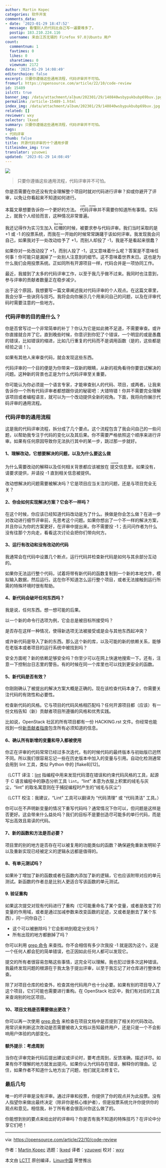 ```yaml
---
author: Martin Kopec
categories: 软件开发
comments_data:
- date: '2023-01-29 18:47:52'
  message: 看懂别人的代码比自己写一遍要难多了。
  postip: 183.210.224.116
  username: 来自江苏无锡的 Firefox 97.0|Ubuntu 用户
count:
  commentnum: 1
  favtimes: 0
  likes: 0
  sharetimes: 0
  viewnum: 2172
date: '2023-01-29 14:08:49'
editorchoice: false
excerpt: 只要你遵循这些通用流程，代码评审并不可怕。
fromurl: https://opensource.com/article/22/10/code-review
id: 15489
islctt: true
banner_img: /data/attachment/album/202301/29/140840wsbypukbubp69buv.jpg
permalink: /article-15489-1.html
index_img: /data/attachment/album/202301/29/140840wsbypukbubp69buv.jpg.thumb.jpg
related: []
reviewer: wxy
selector: lkxed
summary: 只要你遵循这些通用流程，代码评审并不可怕。
tags:
- 代码评审
thumb: false
title: 开源代码评审的十个通用步骤
titleindex_img: true
translator: yzuowei
updated: '2023-01-29 14:08:49'
---
```


![](/data/attachment/album/202301/29/140840wsbypukbubp69buv.jpg)



> 
> 只要你遵循这些通用流程，代码评审并不可怕。
> 
> 
> 


你是否需要在你还没有完全理解整个项目时就对代码进行评审？抑或你避开了评审，以免让你看起来不知道如何进行。


本篇文章想要告诉你一个更好的方法。<ruby> 代码评审 <rt>  code review </rt></ruby> 并不需要你知道所有事情。实际上，就我个人经验而言，这种情况非常普遍。


我还记得作为实习生加入 <ruby> 红帽 <rt>  Red Hat </rt></ruby> 的时候，被要求参与代码评审。我们当时采取的是 +1 或 -1 的投票系统，而我在一开始的时候常常踌躇于该如何评审。我发现我会问自己，如果我对于一处改动给予了 +1，而别人却投了 -1，我是不是看起来很蠢？


如果你对一处改动投了 +1，而别人投了 -1，这又意味着什么呢？答案是不意味任何事！你可能只是漏掉了一处别人注意到的细节。这不意味着世界末日。这也是为什么我们会用投票系统。正如同所有开源项目一样，代码合并是一项协同工作。


最近，我接到了太多的代码评审工作，以至于我几乎做不过来。我同时也注意到，参与评审的贡献者数量正在稳步减少。


出于这个原因，我想要写一篇文章阐述我对代码评审的个人观点。在这篇文章里，我会分享一些诀窍与技巧。我将会向你展示几个用来问自己的问题，以及在评审代码时需要注意的一些地方。


### 代码评审的目的是什么？


你是否曾写过一个非常简单的补丁？你认为它是如此微不足道，不需要审查。或许你直接就合并了它。直到晚些时候，你意识到你犯了个错误，一个明显的或是愚蠢的错误，比如错误的缩进，比如几行重复的代码而不是调用函数（是的，这些都是经验之谈！）。


如果有其他人来审查代码，就会发现这些东西。


代码评审的一个目的便是为你带来一双新的眼睛，从新的视角看待你要尝试解决的问题。这种新的背景也正是为什么代码评审至关重要。


你可能认为你必须是一个语言专家，才能审查别人的代码、项目，或两者。让我来告诉你一个所有代码评审者都想跟你说的秘密吧：大错特错！你并不需要完全理解该项目或者编程语言，就可以为一个改动提供全新的视角。下面，我将向你展示代码评审的通用流程。


### 代码评审的通用流程


这是我的代码评审流程，拆分成了几个要点。这个流程包含了我会问自己的一些问题，以帮助我专注于代码的变化以及其后果。你不需要严格依照这个顺序来进行评审。如果有任何原因导致你无法执行其中的某一步，跳过那一步就好。


#### 1、理解改动，它想要解决的问题，以及为什么要这么做


为什么需要改动的解释以及任何相关背景都应该被放在 <ruby> 提交 <rt>  commit </rt></ruby> 信息里。如果没有，请要求提供，并请投 -1 直到相关信息被提供。


改动想解决的问题需要被解决吗？它是项目应当关注的问题，还是与项目完全无关？


#### 2、你会如何实现解决方案？它会不一样吗？


在这个时候，你应该已经知道代码改动是为了什么。换做是你会怎么做？在进一步对改动进行细节评审前，先思考这个问题。如果你想出了一个不一样的解决方案，并且你认为你的方案更好，在评审中提出来。你不需要投 -1；去问问作者为什么没有往那个方向走，看看这次讨论会把你们带向何方。


#### 3、运行有改动和没有改动的代码


我通常会在代码中设置几个断点，运行代码并检查新代码是如何与其余部分互动的。


如果你无法运行整个代码，试着将带有新代码的函数复制到一个新的本地文件，模拟输入数据，然后运行。这在你不知道怎么运行整个项目，或者无法接触到运行所需的特殊环境时很有帮助。


#### 4、新代码会破坏任何东西吗？


我是说，任何东西。想一想可能的后果。


以一个新的命令行选项为例，它会总是被目标所接受吗？


是否存在这样一种情况，使得新选项无法被接受或是会与其他东西起冲突？


或许新代码是导入了新的东西。那么这个新的库，以及可能的新的依赖关系，能够在老版本或者项目的运行系统中被找到吗？


安全方面呢？新的依赖足够安全吗？你至少可以在网上快速地搜索一下。还有，注意一下控制台日志里的警告。有的时候在同一个库里也可以找到更安全的函数。


#### 5、新代码是否有效？


你刚刚确认了被提出的解决方案大概是正确的。现在该检查代码本身了。你需要关注代码的有效性和必要性。


检查新代码的风格。它与项目的代码风格相匹配吗？任何开源项目都（应该）有一份文档告知（新）贡献者项目所遵循的风格和优秀实践。


比如说，OpenStack 社区的所有项目都有一份 HACKING.rst 文件。你经常也能找到一份[新贡献者指南](https://docs.openstack.org/tempest/latest/contributor/contributing.html)包含所有必须知道的信息。


#### 6、确认所有新增的变量和导入都被使用


你正在评审的代码常常已经过多次迭代，有的时候代码的最终版本与初始版已迥然不同。所以我们很容易忘记一些在历史版本中加入的变量与引用。自动化检测通常会用到 lint 工具，类似 Python 中的 [flake8][12]。


（LCTT 译注：[lint](https://codedocs.org/what-is/lint-software) 指编程中用来发现代码潜在错误和约束代码风格的工具，起源于 C 语言编程中的静态分析工具 `lint`。“lint” 本意为衣服上积累的绒毛与灰尘，“lint” 的取名寓意则在于捕捉编程时产生的“绒毛与灰尘”）


（LCTT 校注：我建议，“Lint” 工具可以翻译为 “代码清理” 或 “代码清洁” 工具。）


你可以在不声明新变量的情况下重写代码吗？通常情况下你可以，但问题是这样是否更好。这会带来什么益处吗？我们的目标不是要创造尽可能多的单行代码，而是写出高效且易读的代码。


#### 7、新的函数和方法是否必要？


项目里的别的地方是否存在可以被复用的功能类似的函数？确保避免重新发明轮子以及重新实现已经被定义的逻辑永远都是值得的。


#### 8、有单元测试吗？


如果补丁增加了新的函数或者在函数内添加了新的逻辑，它也应该附带对应的单元测试。新函数的作者总是比别人更适合写该函数的单元测试。


#### 9. 验证重构


如果这次提交对现有代码进行了重构（它可能重命名了某个变量，或者是改变了的变量的作用域，或者是通过加减参数来改变函数的足迹，又或者是删去了某个东西），问一问你自己：


* 这个可以被删除吗？它会影响到稳定分支吗？
* 所有出现的地方都删掉了吗？


你可以利用 [grep 命令](https://opensource.com/downloads/grep-cheat-sheet) 来查找。你不会相信有多少次我投 -1 就是因为这个。这是一个任何人都会犯的简单错误，也正因如此任何人都可以发现它。


提交的所有者很容易忽略这些事情，这完全可以理解。我也犯过很多次这种错误。我最终发现问题的根源在于我太急于提出评审，以至于我忘记了对仓库进行整体检查。


除了对项目仓库的检查外，检查其他代码用户也十分必要。如果有别的项目导入了这个项目，它们可能也需要进行重构。在 OpenStack 社区中，我们有对应的工具来查询别的社区项目。


#### 10、项目文档是否需要做出更改？


你可以再一次使用 [grep 命令](https://www.redhat.com/sysadmin/how-to-use-grep) 来检查在项目文档中是否提到了相关的代码改动。用常识来判断这次改动是否需要被收入文档以告知最终用户，还是只是一个不会影响用户体验的内部变化。


#### 额外提示：考虑周到


当你在评审完新代码后提出建议或评论时，要考虑周到，反馈准确，描述详尽。如果有你不理解的地方就发出提问。如果你认为代码存在错误，解释你的理由。记住，如果作者不知道什么地方出了问题，他们就无法修复它。


### 最后几句


唯一的坏评审是没有评审。通过评审和投票，你提供了你的观点并为此投票。没有人指望你来做出最终决定（除非你是核心维护者），但是投票系统允许你提供你的观点和意见。相信我，补丁所有者会很高兴你这么做了的。


你能想到别的要点来给出好的评审吗？你是否有我不知道的特殊技巧？在评论中分享它们吧！




---


via: <https://opensource.com/article/22/10/code-review>


作者：[Martin Kopec](https://opensource.com/users/martin-kopec) 选题：[lkxed](https://github.com/lkxed) 译者：[yzuowei](https://github.com/yzuowei) 校对：[wxy](https://github.com/wxy)


本文由 [LCTT](https://github.com/LCTT/TranslateProject) 原创编译，[Linux中国](https://linux.cn/) 荣誉推出